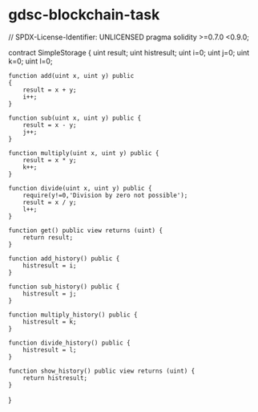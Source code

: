 # gdsc-blockchain-task



// SPDX-License-Identifier: UNLICENSED
pragma solidity >=0.7.0 <0.9.0;

contract SimpleStorage {
    uint result;
    uint histresult;
    uint i=0;
    uint j=0;
    uint k=0;
    uint l=0;

    function add(uint x, uint y) public 
    {
        result = x + y;
        i++;
    }

    function sub(uint x, uint y) public {
        result = x - y;
        j++;
    }

    function multiply(uint x, uint y) public {
        result = x * y;
        k++;
    }

    function divide(uint x, uint y) public {
        require(y!=0,'Division by zero not possible');
        result = x / y;
        l++;
    }

    function get() public view returns (uint) {
        return result;
    }

    function add_history() public {
        histresult = i;
    }

    function sub_history() public {
        histresult = j;
    }

    function multiply_history() public {
        histresult = k;
    }

    function divide_history() public {
        histresult = l;
    }

    function show_history() public view returns (uint) {
        return histresult;
    }
}
